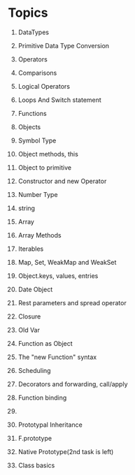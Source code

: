 # Topics

1. DataTypes

2. Primitive Data Type Conversion

3. Operators

4. Comparisons

5. Logical Operators

6. Loops And Switch statement

7. Functions

8. Objects

9. Symbol Type

10. Object methods, this

11. Object to primitive

12. Constructor and new Operator

13. Number Type

14. string

15. Array

16. Array Methods

17. Iterables

18. Map, Set, WeakMap and WeakSet

19. Object.keys, values, entries

20. Date Object

21. Rest parameters and spread operator

22. Closure

23. Old Var

24. Function as Object

25. The "new Function" syntax

26. Scheduling

27. Decorators and forwarding, call/apply

28. Function binding

29. 

30. Prototypal Inheritance

31. F.prototype

32. Native Prototype(2nd task is left)

33. Class basics


